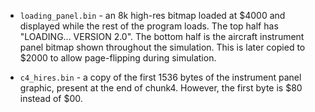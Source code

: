 

* `loading_panel.bin` - an 8k high-res bitmap loaded at $4000 and displayed while the rest of the program loads. The top half has "LOADING... VERSION 2.0". The bottom half is the aircraft instrument panel bitmap shown throughout the simulation. This is later copied to $2000 to allow page-flipping during simulation.

* `c4_hires.bin` - a copy of the first 1536 bytes of the instrument panel graphic, present at the end of chunk4. However, the first byte is $80 instead of $00.
